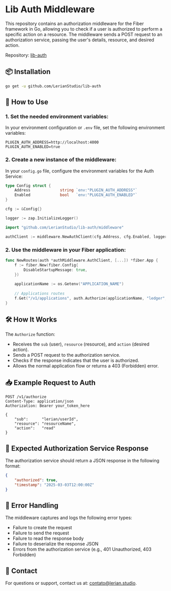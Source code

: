 # Lib Auth Middleware

This repository contains an authorization middleware for the Fiber framework in Go, allowing you to check if a user is authorized to perform a specific action on a resource. The middleware sends a POST request to an authorization service, passing the user's details, resource, and desired action.

Repository: [lib-auth](https://github.com/LerianStudio/lib-auth)

## 📦 Installation

```bash
go get -u github.com/LerianStudio/lib-auth
```

## 🚀 How to Use

### 1. Set the needed environment variables:

In your environment configuration or `.env` file, set the following environment variables:

```dotenv
PLUGIN_AUTH_ADDRESS=http://localhost:4000
PLUGIN_AUTH_ENABLED=true
```

### 2. Create a new instance of the middleware:

In your `config.go` file, configure the environment variables for the Auth Service:

```go
type Config struct {
    Address             string `env:"PLUGIN_AUTH_ADDRESS"`
    Enabled             bool   `env:"PLUGIN_AUTH_ENABLED"`
}

cfg := &Config{}

logger := zap.InitializeLogger()
```

```go
import "github.com/LerianStudio/lib-auth/middleware"

authClient := middleware.NewAuthClient(cfg.Address, cfg.Enabled, logger)
```

### 2. Use the middleware in your Fiber application:

```go
func NewRoutes(auth *authMiddleware.AuthClient, [...]) *fiber.App {
    f := fiber.New(fiber.Config{
        DisableStartupMessage: true,
    })
    
    applicationName := os.Getenv("APPLICATION_NAME")
    
    // Applications routes
    f.Get("/v1/applications", auth.Authorize(applicationName, "ledger", "get"), applicationHandler.GetApplications)
}
```

## 🛠️ How It Works

The `Authorize` function:

* Receives the `sub` (user), `resource` (resource), and `action` (desired action).
* Sends a POST request to the authorization service.
* Checks if the response indicates that the user is authorized.
* Allows the normal application flow or returns a 403 (Forbidden) error.

## 📥 Example Request to Auth

```http
POST /v1/authorize
Content-Type: application/json
Authorization: Bearer your_token_here

{
    "sub":      "lerian/userId",
    "resource": "resourceName",
    "action":   "read"
}
```

## 📡 Expected Authorization Service Response

The authorization service should return a JSON response in the following format:

```json
{
    "authorized": true,
    "timestamp": "2025-03-03T12:00:00Z"
}
```

## 🚧 Error Handling

The middleware captures and logs the following error types:

* Failure to create the request
* Failure to send the request
* Failure to read the response body
* Failure to deserialize the response JSON
* Errors from the authorization service (e.g., 401 Unauthorized, 403 Forbidden)

## 📧 Contact

For questions or support, contact us at: [contato@lerian.studio](mailto:contato@lerian.studio).
